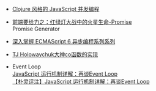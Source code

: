 - [Clojure 风格的 JavaScript 并发编程](http://blog.oyanglul.us/javascript/clojure-core.async-essence-in-native-javascript.html)

- [前端要给力之：红绿灯大战中的火星生命-Promise](http://blog.csdn.net/aimingoo/article/details/45014325)
   <br/>Promise Generator
   
- [深入掌握 ECMAScript 6 异步编程系列系列](http://www.ruanyifeng.com/blog/2015/04/generator.html)


- [TJ Holowaychuk大神co函数的实现](https://github.com/tj/co)

- Event Loop <br/>
	   [JavaScript 运行机制详解：再谈Event Loop](http://www.ruanyifeng.com/blog/2014/10/event-loop.html)<br/>
	   [【朴灵评注】JavaScript 运行机制详解：再谈Event Loop](http://blog.csdn.net/lin_credible/article/details/40143961)